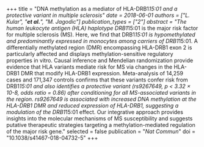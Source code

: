 +++
title = "DNA methylation as a mediator of HLA-DRB1*15:01 and a protective variant in multiple sclerosis"
date = 2018-06-01
authors = ["L. Kular", "***et al.***", "M. Jagodic"]
publication_types = ["2"]
abstract = "The human leukocyte antigen (HLA) haplotype DRB1*15:01 is the major risk factor for multiple sclerosis (MS). Here, we find that DRB1*15:01 is hypomethylated and predominantly expressed in monocytes among carriers of DRB1*15:01. A differentially methylated region (DMR) encompassing HLA-DRB1 exon 2 is particularly affected and displays methylation-sensitive regulatory properties in vitro. Causal inference and Mendelian randomization provide evidence that HLA variants mediate risk for MS via changes in the HLA-DRB1 DMR that modify HLA-DRB1 expression. Meta-analysis of 14,259 cases and 171,347 controls confirms that these variants confer risk from DRB1*15:01 and also identifies a protective variant (rs9267649, p < 3.32 × 10-8, odds ratio = 0.86) after conditioning for all MS-associated variants in the region. rs9267649 is associated with increased DNA methylation at the HLA-DRB1 DMR and reduced expression of HLA-DRB1, suggesting a modulation of the DRB1*15:01 effect. Our integrative approach provides insights into the molecular mechanisms of MS susceptibility and suggests putative therapeutic strategies targeting a methylation-mediated regulation of the major risk gene."
selected = false
publication = "*Nat Commun*"
doi = "10.1038/s41467-018-04732-5"
+++

